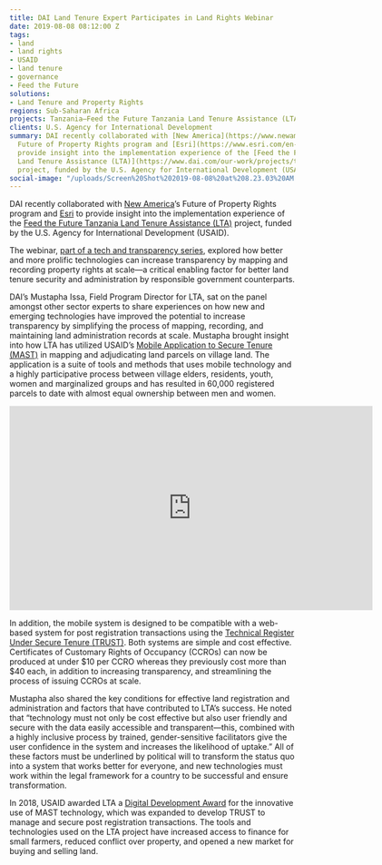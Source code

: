 ```yaml
---
title: DAI Land Tenure Expert Participates in Land Rights Webinar
date: 2019-08-08 08:12:00 Z
tags:
- land
- land rights
- USAID
- land tenure
- governance
- Feed the Future
solutions:
- Land Tenure and Property Rights
regions: Sub-Saharan Africa
projects: Tanzania—Feed the Future Tanzania Land Tenure Assistance (LTA)
clients: U.S. Agency for International Development
summary: DAI recently collaborated with [New America](https://www.newamerica.org/)’s
  Future of Property Rights program and [Esri](https://www.esri.com/en-us/home) to
  provide insight into the implementation experience of the [Feed the Future Tanzania
  Land Tenure Assistance (LTA)](https://www.dai.com/our-work/projects/tanzania-feed-future-tanzania-land-tenure-assistance-lta)
  project, funded by the U.S. Agency for International Development (USAID).
social-image: "/uploads/Screen%20Shot%202019-08-08%20at%208.23.03%20AM.png"
---
```


DAI recently collaborated with [New America](https://www.newamerica.org/)’s Future of Property Rights program and [Esri](https://www.esri.com/en-us/home) to provide insight into the implementation experience of the [Feed the Future Tanzania Land Tenure Assistance (LTA)](https://www.dai.com/our-work/projects/tanzania-feed-future-tanzania-land-tenure-assistance-lta) project, funded by the U.S. Agency for International Development (USAID).

The webinar, [part of a tech and transparency series](https://landportal.org/event/2019/07/webinar-tech-and-transparency-democratizing-data-and-empowering-communities-cutting), explored how better and more prolific technologies can increase transparency by mapping and recording property rights at scale—a critical enabling factor for better land tenure security and administration by responsible government counterparts.

DAI’s Mustapha Issa, Field Program Director for LTA, sat on the panel amongst other sector experts to share experiences on how new and emerging technologies have improved the potential to increase transparency by simplifying the process of mapping, recording, and maintaining land administration records at scale. Mustapha brought insight into how LTA has utilized USAID’s [Mobile Application to Secure Tenure (MAST)](https://www.land-links.org/tool-resource/mobile-applications-to-secure-tenure-mast/) in mapping and adjudicating land parcels on village land. The application is a suite of tools and methods that uses mobile technology and a highly participative process between village elders, residents, youth, women and marginalized groups and has resulted in 60,000 registered parcels to date with almost equal ownership between men and women.

<iframe src="https://player.vimeo.com/video/326565759" width="640" height="360" frameborder="0" allow="autoplay; fullscreen" allowfullscreen></iframe>

In addition, the mobile system is designed to be compatible with a web-based system for post registration transactions using the [Technical Register Under Secure Tenure (TRUST)](https://dai-global-developments.com/articles/beyond-boundaries-how-secure-land-tenure-is-improving-lives-in-rural-tanzania). Both systems are simple and cost effective. Certificates of Customary Rights of Occupancy (CCROs) can now be produced at under $10 per CCRO whereas they previously cost more than $40 each, in addition to increasing transparency, and streamlining the process of issuing CCROs at scale.

Mustapha also shared the key conditions for effective land registration and administration and factors that have contributed to LTA’s success. He noted that “technology must not only be cost effective but also user friendly and secure with the data easily accessible and transparent—this, combined with a highly inclusive process by trained, gender-sensitive facilitators give the user confidence in the system and increases the likelihood of uptake.” All of these factors must be underlined by political will to transform the status quo into a system that works better for everyone, and new technologies must work within the legal framework for a country to be successful and ensure transformation.

In 2018, USAID awarded LTA a [Digital Development Award](http://www.digitaldevelopment.org/feed-future-tanzania-land-tenure-assistance) for the innovative use of MAST technology, which was expanded to develop TRUST to manage and secure post registration transactions. The tools and technologies used on the LTA project have increased access to finance for small farmers, reduced conflict over property, and opened a new market for buying and selling land. 